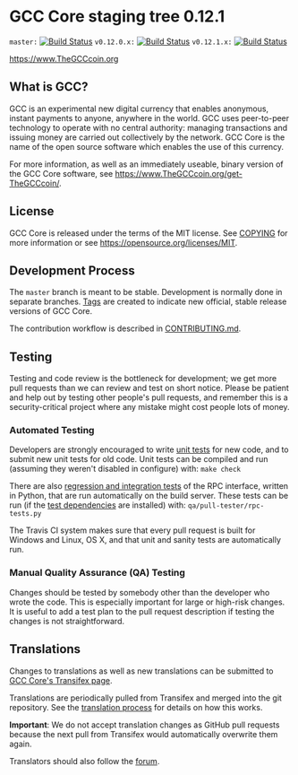 GCC Core staging tree 0.12.1
===============================

`master:` [![Build Status](https://travis-ci.org/thegcccoinpay/TheGCCcoin.svg?branch=master)](https://travis-ci.org/thegcccoinpay/TheGCCcoin) `v0.12.0.x:` [![Build Status](https://travis-ci.org/thegcccoinpay/TheGCCcoin.svg?branch=v0.12.0.x)](https://travis-ci.org/thegcccoinpay/TheGCCcoin/branches) `v0.12.1.x:` [![Build Status](https://travis-ci.org/thegcccoinpay/TheGCCcoin.svg?branch=v0.12.1.x)](https://travis-ci.org/thegcccoinpay/TheGCCcoin/branches)

https://www.TheGCCcoin.org


What is GCC?
----------------

GCC is an experimental new digital currency that enables anonymous, instant
payments to anyone, anywhere in the world. GCC uses peer-to-peer technology
to operate with no central authority: managing transactions and issuing money
are carried out collectively by the network. GCC Core is the name of the open
source software which enables the use of this currency.

For more information, as well as an immediately useable, binary version of
the GCC Core software, see https://www.TheGCCcoin.org/get-TheGCCcoin/.


License
-------

GCC Core is released under the terms of the MIT license. See [COPYING](COPYING) for more
information or see https://opensource.org/licenses/MIT.

Development Process
-------------------

The `master` branch is meant to be stable. Development is normally done in separate branches.
[Tags](https://github.com/thegcccoinpay/TheGCCcoin/tags) are created to indicate new official,
stable release versions of GCC Core.

The contribution workflow is described in [CONTRIBUTING.md](CONTRIBUTING.md).

Testing
-------

Testing and code review is the bottleneck for development; we get more pull
requests than we can review and test on short notice. Please be patient and help out by testing
other people's pull requests, and remember this is a security-critical project where any mistake might cost people
lots of money.

### Automated Testing

Developers are strongly encouraged to write [unit tests](/doc/unit-tests.md) for new code, and to
submit new unit tests for old code. Unit tests can be compiled and run
(assuming they weren't disabled in configure) with: `make check`

There are also [regression and integration tests](/qa) of the RPC interface, written
in Python, that are run automatically on the build server.
These tests can be run (if the [test dependencies](/qa) are installed) with: `qa/pull-tester/rpc-tests.py`

The Travis CI system makes sure that every pull request is built for Windows
and Linux, OS X, and that unit and sanity tests are automatically run.

### Manual Quality Assurance (QA) Testing

Changes should be tested by somebody other than the developer who wrote the
code. This is especially important for large or high-risk changes. It is useful
to add a test plan to the pull request description if testing the changes is
not straightforward.

Translations
------------

Changes to translations as well as new translations can be submitted to
[GCC Core's Transifex page](https://www.transifex.com/projects/p/TheGCCcoin/).

Translations are periodically pulled from Transifex and merged into the git repository. See the
[translation process](doc/translation_process.md) for details on how this works.

**Important**: We do not accept translation changes as GitHub pull requests because the next
pull from Transifex would automatically overwrite them again.

Translators should also follow the [forum](https://www.TheGCCcoin.org/forum/topic/TheGCCcoin-worldwide-collaboration.88/).
